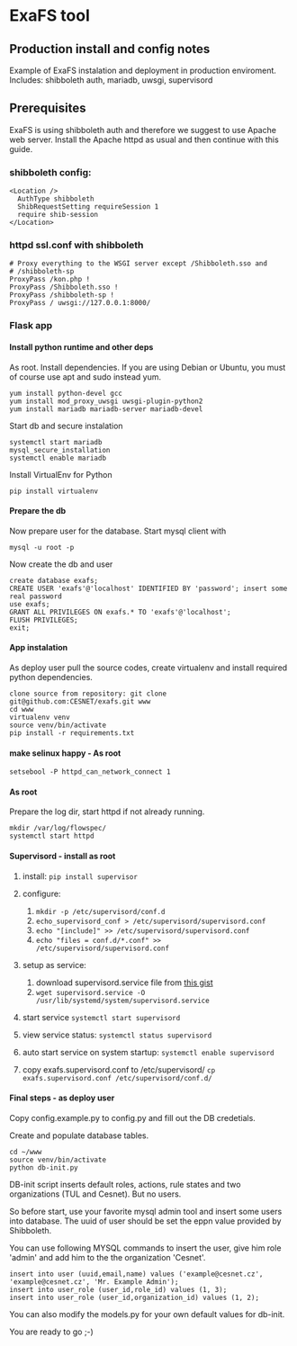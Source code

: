 # ExaFS tool
## Production install and config notes

Example of ExaFS instalation and deployment in production enviroment. 
Includes: shibboleth auth, mariadb, uwsgi, supervisord

## Prerequisites

ExaFS is using shibboleth auth and therefore we suggest to use Apache web server. 
Install the Apache httpd as usual and then continue with this guide.  


### shibboleth config:
```
<Location />
  AuthType shibboleth
  ShibRequestSetting requireSession 1
  require shib-session
</Location>

```

### httpd ssl.conf with shibboleth

```
# Proxy everything to the WSGI server except /Shibboleth.sso and
# /shibboleth-sp
ProxyPass /kon.php !
ProxyPass /Shibboleth.sso !
ProxyPass /shibboleth-sp !
ProxyPass / uwsgi://127.0.0.1:8000/
```

### Flask app

#### Install python runtime and other deps 
As root. Install dependencies. If you are using Debian or Ubuntu, you must of course use apt and sudo instead yum.
```
yum install python-devel gcc
yum install mod_proxy_uwsgi uwsgi-plugin-python2 
yum install mariadb mariadb-server mariadb-devel
```
Start db and secure instalation
```
systemctl start mariadb
mysql_secure_installation
systemctl enable mariadb
```
Install VirtualEnv for Python
```
pip install virtualenv
```

#### Prepare the db

Now prepare user for the database. Start mysql client with
```
mysql -u root -p 
```
Now create the db and user
```
create database exafs;
CREATE USER 'exafs'@'localhost' IDENTIFIED BY 'password'; insert some real password
use exafs;
GRANT ALL PRIVILEGES ON exafs.* TO 'exafs'@'localhost';
FLUSH PRIVILEGES;
exit;
```

#### App instalation
As deploy user pull the source codes, create virtualenv and install required python dependencies.
```
clone source from repository: git clone git@github.com:CESNET/exafs.git www
cd www
virtualenv venv
source venv/bin/activate
pip install -r requirements.txt
```

#### make selinux happy - As root
```
setsebool -P httpd_can_network_connect 1
``` 

#### As root
Prepare the log dir, start httpd if not already running.
```
mkdir /var/log/flowspec/
systemctl start httpd
```

#### Supervisord - install as root
1. install:
   `pip install supervisor`
2. configure:
   1. `mkdir -p /etc/supervisord/conf.d`
   2. `echo_supervisord_conf > /etc/supervisord/supervisord.conf`
   3. `echo "[include]" >> /etc/supervisord/supervisord.conf`
   4. `echo "files = conf.d/*.conf" >> /etc/supervisord/supervisord.conf`
   
   
3. setup as service:
    1. download supervisord.service file from [this gist](https://gist.github.com/mozillazg/6cbdcccbf46fe96a4edd)
    2. `wget supervisord.service -O /usr/lib/systemd/system/supervisord.service`
4. start service
   `systemctl start supervisord`
5. view service status:
   `systemctl status supervisord`
6. auto start service on system startup: 
   `systemctl enable supervisord`
7. copy exafs.supervisord.conf to /etc/supervisord/
  `cp exafs.supervisord.conf /etc/supervisord/conf.d/`

#### Final steps - as deploy user

Copy config.example.py to config.py and fill out the DB credetials. 

Create and populate database tables.
```
cd ~/www
source venv/bin/activate
python db-init.py
```
DB-init script inserts default roles, actions, rule states and two organizations (TUL and Cesnet). But no users.

So before start, use your favorite mysql admin tool and insert some users into database. 
The uuid of user should be set the eppn value provided by Shibboleth. 

You can use following MYSQL commands to insert the user, give him role 'admin' and add him to the the organization 'Cesnet'.

```
insert into user (uuid,email,name) values ('example@cesnet.cz', 'example@cesnet.cz', 'Mr. Example Admin');
insert into user_role (user_id,role_id) values (1, 3);
insert into user_role (user_id,organization_id) values (1, 2);
``` 
You can also modify the models.py for your own default values for db-init.


You are ready to go ;-)